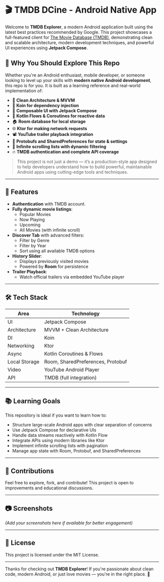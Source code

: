 # 🎬 TMDB DCine - Android Native App

Welcome to **TMDB Explorer**, a modern Android application built using the latest best practices recommended by Google. This project showcases a full-featured client for [The Movie Database (TMDB)](https://www.themoviedb.org/), demonstrating clean and scalable architecture, modern development techniques, and powerful UI experiences using **Jetpack Compose**.

## 🚀 Why You Should Explore This Repo

Whether you're an Android enthusiast, mobile developer, or someone looking to level up your skills with **modern native Android development**, this repo is for you. It is built as a learning reference and real-world implementation of:

- 🧼 **Clean Architecture & MVVM**
- 💉 **Koin for dependency injection**
- 🧩 **Composable UI with Jetpack Compose**
- 🌊 **Kotlin Flows & Coroutines for reactive data**
- 🏠 **Room database for local storage**
- 🌐 **Ktor for making network requests**
- 📽️ **YouTube trailer playback integration**
- 🧠 **Protobufs and SharedPreferences for state & settings**
- 📱 **Infinite scrolling lists with dynamic filtering**
- 🔥 **TMDB authentication and complete API coverage**

> This project is not just a demo — it’s a production-style app designed to help developers understand how to build powerful, maintainable Android apps using cutting-edge tools and techniques.

---

## 🧩 Features

- **Authentication** with TMDB account.
- **Fully dynamic movie listings**:
  - Popular Movies
  - Now Playing
  - Upcoming
  - All Movies (with infinite scroll)
- **Discover Tab** with advanced filters:
  - Filter by Genre
  - Filter by Year
  - Sort using all available TMDB options
- **History Slider**:
  - Displays previously visited movies
  - Powered by **Room** for persistence
- **Trailer Playback**:
  - Watch official trailers via embedded YouTube player

---

## 🛠 Tech Stack

| Area | Technology |
|------|------------|
| UI | Jetpack Compose |
| Architecture | MVVM + Clean Architecture |
| DI | Koin |
| Networking | Ktor |
| Async | Kotlin Coroutines & Flows |
| Local Storage | Room, SharedPreferences, Protobuf |
| Video | YouTube Android Player |
| API | TMDB (full integration) |

---

## 📚 Learning Goals

This repository is ideal if you want to learn how to:

- Structure large-scale Android apps with clear separation of concerns
- Use Jetpack Compose for declarative UIs
- Handle data streams reactively with Kotlin Flow
- Integrate APIs using modern libraries like Ktor
- Implement infinite scrolling lists with pagination
- Manage app state with Room, Protobuf, and SharedPreferences

---

## 🤝 Contributions

Feel free to explore, fork, and contribute! This project is open to improvements and educational discussions.

---

## 📷 Screenshots

*(Add your screenshots here if available for better engagement)*

---

## 📄 License

This project is licensed under the MIT License.

---

Thanks for checking out **TMDB Explorer**! If you're passionate about clean code, modern Android, or just love movies — you're in the right place. 🚀
